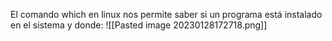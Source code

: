 El comando which en linux nos permite saber si un programa está instalado en el sistema y donde:
![[Pasted image 20230128172718.png]]
